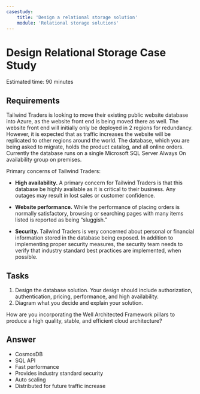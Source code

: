 ```yaml
---
casestudy:
    title: 'Design a relational storage solution'
    module: 'Relational storage solutions'
---
```

# Design Relational Storage Case Study

Estimated time: 90 minutes

## Requirements

Tailwind Traders is looking to move their existing public website database into Azure, as the website front end is being moved there as well.  The website front end will initially only be deployed in 2 regions for redundancy.  However, it is expected that as traffic increases the website will be replicated to other regions around the world. The database, which you are being asked to migrate, holds the product catalog, and all online orders.  Currently the database runs on a single Microsoft SQL Server Always On availability group on premises.

Primary concerns of Tailwind Traders:

-	**High availability.**  A primary concern for Tailwind Traders is that this database be highly available as it is critical to their business.  Any outages may result in lost sales or customer confidence.

-	**Website performance.**  While the performance of placing orders is normally satisfactory, browsing or searching pages with many items listed is reported as being “sluggish.”

-	**Security.**  Tailwind Traders is very concerned about personal or financial information stored in the database being exposed.  In addition to implementing proper security measures, the security team needs to verify that industry standard best practices are implemented, when possible.


## Tasks

1.	Design the database solution. Your design should include authorization, authentication, pricing, performance, and high availability. 
2.	Diagram what you decide and explain your solution. 

How are you incorporating the Well Architected Framework pillars to produce a high quality, stable, and efficient cloud architecture?

## Answer

- CosmosDB
- SQL API
- Fast performance
- Provides industry standard security
- Auto scaling
- Distributed for future traffic increase
